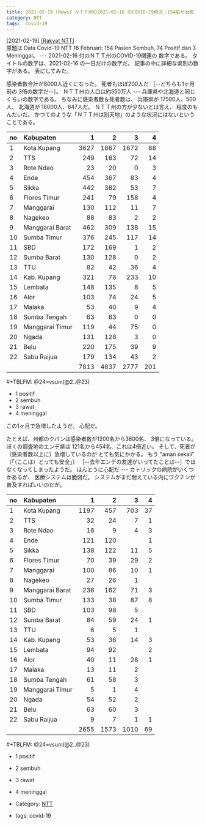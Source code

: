 ```yaml
---
title: 2021-02-19 [News] ＮＴＴ州の2021-02-16 のCOVID-19現況；154名が治癒、74名が陽性、3名が死亡 ---この1ヶ月で急激に変化している
category: NTT
tags:  covid-19
---
```


[2021-02-19] [[Rakyat NTT]](https://rakyatntt.com/data-covid-19-ntt-16-februari-154-pasien-sembuh-74-positif-dan-3-meninggal/)  
 原題は
Data Covid-19 NTT 16 Februari: 154 Pasien Sembuh, 74 Positif dan 3 Meninggal。
--- 2021-02-16 付のＮＴＴ州のCOVID-19関連の
数字である。
タイトルの数字は、2021-02-16 の一日だけの数字だ。
記事の中に詳細な県別の数字がある。
表にしてみた。

 感染者数合計が8000人近くになった。
死者もほぼ200人だ
［--どちらも1ヶ月前の 3倍の数字だ--］。
ＮＴＴ州の人口は約550万人 ---
兵庫県や北海道と同じくらいの数字である。
ちなみに感染者数＆死者数は、
兵庫県が 17500人、500人、
北海道が 18000人、647人だ。
ＮＴＴ州の方が少ないとは言え、
程度のもんだいだ。
かつてのような「ＮＴＴ州は別天地」のような状況にはないという
ことである。

| no | Kabupaten       |    1 |    2 |    3 |   4 |
| :- | :-              |   -: |   -: |   -: |  -: |
|  1 | Kota Kupang     | 3627 | 1867 | 1672 |  88 |
|  2 | TTS             |  249 |  163 |   72 |  14 |
|  3 | Rote Ndao       |   23 |   20 |    0 |   3 |
|  4 | Ende            |  454 |  367 |   83 |   4 |
|  5 | Sikka           |  442 |  382 |   53 |   7 |
|  6 | Flores Timur    |  241 |   79 |  158 |   4 |
|  7 | Manggarai       |  130 |  112 |   11 |   7 |
|  8 | Nagekeo         |   88 |   83 |    2 |   2 |
|  9 | Manggarai Barat |  462 |  309 |  138 |  15 |
| 10 | Sumba Timur     |  376 |  245 |  117 |  14 |
| 11 | SBD             |  172 |  169 |    1 |   2 |
| 12 | Sumba Barat     |  130 |  128 |    0 |   2 |
| 13 | TTU             |   82 |   42 |   36 |   4 |
| 14 | Kab. Kupang     |  321 |   78 |  233 |  10 |
| 15 | Lembata         |  148 |  135 |    8 |   5 |
| 16 | Alor            |  103 |   74 |   24 |   5 |
| 17 | Malaka          |   53 |   40 |    9 |   4 |
| 18 | Sumba Tengah    |   63 |   63 |    0 |   0 |
| 19 | Manggarai Timur |  119 |   44 |   75 |   0 |
| 20 | Ngada           |  131 |  128 |    3 |   0 |
| 21 | Belu            |  220 |  175 |   39 |   9 |
| 22 | Sabu Raijua     |  179 |  134 |   43 |   2 |
|    |                 | 7813 | 4837 | 2777 | 201 |

#+TBLFM: @24=vsum(@2..@23)

- 1 positif
- 2 sembuh
- 3 rawat
- 4 meninggal

 この1ヶ月で急増したようだ。
心配だ。

<!--more-->

 たとえば、州都のクパンは感染者数が1200名から3600名、
3倍になっている。
ぼくの調査地のエンデ県は
121名から454名、これは4倍近い。
そして、死者が（感染者数以上に）急増しているのが
とても気にかかる。
もう "aman sekali" （「（ここは）とっても安全」）
［--去年エンデの友達がいってたことば--］ではなくなってしまったようだ。
ほんとうに心配だ ---
カトリックの病院がいくつかあるが、
医療システムは脆弱だ。
システムがまだ耐えている内にワクチンが普及すればいいのだが。

| no | Kabupaten       |    1 |    2 |    3 |  4 |
| :- | :-              |   -: |   -: |   -: | -: |
|  1 | Kota Kupang     | 1197 |  457 |  703 | 37 |
|  2 | TTS             |   32 |   24 |    7 |  1 |
|  3 | Rote Ndao       |   16 |    9 |    4 |  3 |
|  4 | Ende            |  121 |  120 |      |  1 |
|  5 | Sikka           |  138 |  122 |   11 |  5 |
|  6 | Flores Timur    |   70 |   39 |   29 |  2 |
|  7 | Manggarai       |  100 |   86 |   10 |  1 |
|  8 | Nagekeo         |   27 |   26 |    1 |    |
|  9 | Manggarai Barat |  236 |  162 |   71 |  3 |
| 10 | Sumba Timur     |  133 |   38 |   87 |  8 |
| 11 | SBD             |  103 |   98 |    5 |    |
| 12 | Sumba Barat     |   84 |   59 |   24 |  1 |
| 13 | TTU             |    6 |    5 |    1 |    |
| 14 | Kab. Kupang     |   53 |   36 |   14 |  3 |
| 15 | Lembata         |   94 |   92 |      |  2 |
| 16 | Alor            |   40 |   11 |   28 |  1 |
| 17 | Malaka          |   13 |   11 |    2 |    |
| 18 | Sumba Tengah    |   61 |   58 |    3 |    |
| 19 | Manggarai Timur |    5 |    1 |    4 |    |
| 20 | Ngada           |   54 |   52 |    2 |    |
| 21 | Belu            |   63 |   60 |    3 |    |
| 22 | Sabu Raijua     |    9 |    7 |    1 |  1 |
|    |                 | 2655 | 1573 | 1010 | 69 |

#+TBLFM: @24=vsum(@2..@23)

- 1 positif 
- 2 sembuh
- 3 rawat
- 4 meninggal

- Category: [NTT](https://merapano.github.io/categories.html#NTT)
- tags:  covid-19

